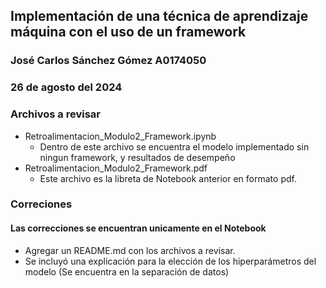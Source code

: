 ## Implementación de una técnica de aprendizaje máquina con el uso de un framework
### José Carlos Sánchez Gómez A0174050
### 26 de agosto del 2024

### Archivos a revisar
- Retroalimentacion_Modulo2_Framework.ipynb
  - Dentro de este archivo se encuentra el modelo implementado sin ningun framework, y resultados de desempeño
- Retroalimentacion_Modulo2_Framework.pdf
  - Este archivo es la libreta de Notebook anterior en formato pdf.


### Correciones
#### Las correcciones se encuentran unicamente en el Notebook

- Agregar un README.md con los archivos a revisar.
- Se incluyó una explicación para la elección de los hiperparámetros del modelo (Se encuentra en la separación de datos)

